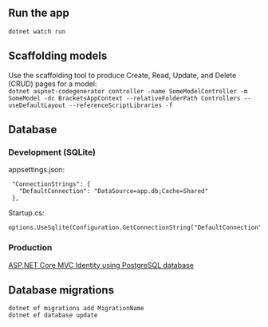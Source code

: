 ## Run the app
`dotnet watch run`  

## Scaffolding models  
Use the scaffolding tool to produce Create, Read, Update, and Delete (CRUD) pages for a model:  
`dotnet aspnet-codegenerator controller -name SomeModelController -m SomeModel -dc BracketsAppContext --relativeFolderPath Controllers --useDefaultLayout --referenceScriptLibraries -f`

## Database
### Development (SQLite)

appsettings.json:
```
 "ConnectionStrings": {
   "DefaultConnection": "DataSource=app.db;Cache=Shared"
 },
```

Startup.cs:
```
options.UseSqlite(Configuration.GetConnectionString("DefaultConnection"))
```

### Production
[ASP.NET Core MVC Identity using PostgreSQL database](https://medium.com/@RobertKhou/asp-net-core-mvc-identity-using-postgresql-database-bc52255f67c4)

## Database migrations  

`dotnet ef migrations add MigrationName`  
`dotnet ef database update`  
